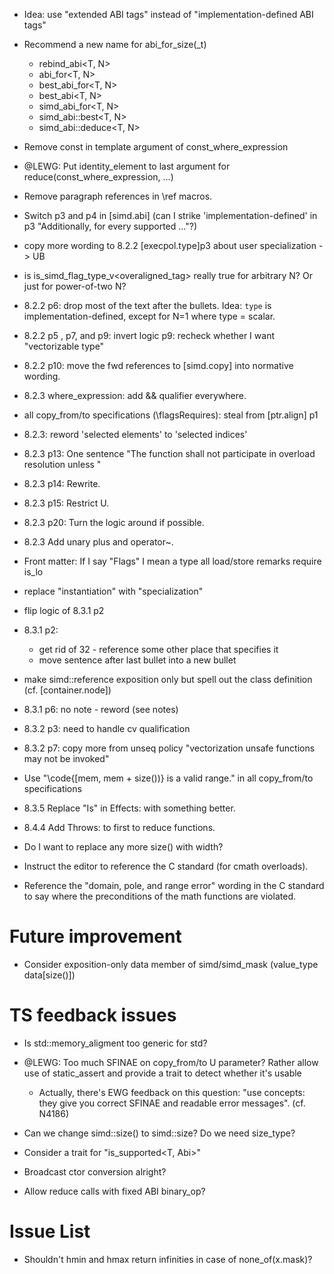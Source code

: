 - Idea: use "extended ABI tags" instead of "implementation-defined ABI tags"

- Recommend a new name for abi_for_size(_t)
  * rebind_abi<T, N>
  * abi_for<T, N>
  * best_abi_for<T, N>
  * best_abi<T, N>
  * simd_abi_for<T, N>
  * simd_abi::best<T, N>
  * simd_abi::deduce<T, N>

- Remove const in template argument of const_where_expression

- @LEWG: Put identity_element to last argument for reduce(const_where_expression, ...)

- Remove paragraph references in \ref macros.

- Switch p3 and p4 in [simd.abi]
  (can I strike 'implementation-defined' in p3 "Additionally, for every supported ..."?)

- copy more wording to 8.2.2 [execpol.type]p3 about user specialization -> UB

- is is_simd_flag_type_v<overaligned_tag<N>> really true for arbitrary N? Or just for power-of-two N?

- 8.2.2 p6: drop most of the text after the bullets. Idea: `type` is implementation-defined, except for N=1 where type = scalar.

- 8.2.2 p5 , p7, and p9: invert logic
  p9: recheck whether I want "vectorizable type"

- 8.2.2 p10: move the fwd references to [simd.copy] into normative wording.

- 8.2.3 where_expression: add && qualifier everywhere.

- all copy_from/to specifications (\flagsRequires): steal from [ptr.align] p1

- 8.2.3: reword 'selected elements' to 'selected indices'

- 8.2.3 p13: One sentence "The function shall not participate in overload resolution unless <bullet points>"

- 8.2.3 p14: Rewrite.

- 8.2.3 p15: Restrict U.

- 8.2.3 p20: Turn the logic around if possible.

- 8.2.3 Add unary plus and operator~.

- Front matter: If I say "Flags" I mean a type  all load/store remarks require is_lo

- replace "instantiation" with "specialization"

- flip logic of 8.3.1 p2

- 8.3.1 p2:
  - get rid of 32 - reference some other place that specifies it
  - move sentence after last bullet into a new bullet

- make simd::reference exposition only but spell out the class definition (cf. [container.node])

- 8.3.1 p6: no note - reword (see notes)

- 8.3.2 p3: need to handle cv qualification

- 8.3.2 p7: copy more from unseq policy "vectorization unsafe functions may not be invoked"

- Use "\code{[mem, mem + size())} is a valid range." in all copy_from/to specifications

- 8.3.5 Replace "Is" in Effects: with something better.

- 8.4.4 Add Throws: to first to reduce functions.

- Do I want to replace any more size() with width?

- Instruct the editor to reference the C standard (for cmath overloads).
- Reference the "domain, pole, and range error" wording in the C standard to say where the preconditions of the math functions are violated.

# Future improvement

- Consider exposition-only data member of simd/simd_mask (value_type data[size()])

# TS feedback issues

* Is std::memory_aligment too generic for std?

* @LEWG: Too much SFINAE on copy_from/to U parameter? Rather allow use of static_assert and provide a trait to detect whether it's usable
  - Actually, there's EWG feedback on this question:
    "use concepts: they give you correct SFINAE and readable error messages". (cf. N4186)

* Can we change simd::size() to simd::size? Do we need size_type?

* Consider a trait for "is_supported<T, Abi>"

* Broadcast ctor conversion alright?

* Allow reduce calls with fixed ABI binary_op?

# Issue List

* Shouldn't hmin and hmax return infinities in case of none_of(x.mask)?
